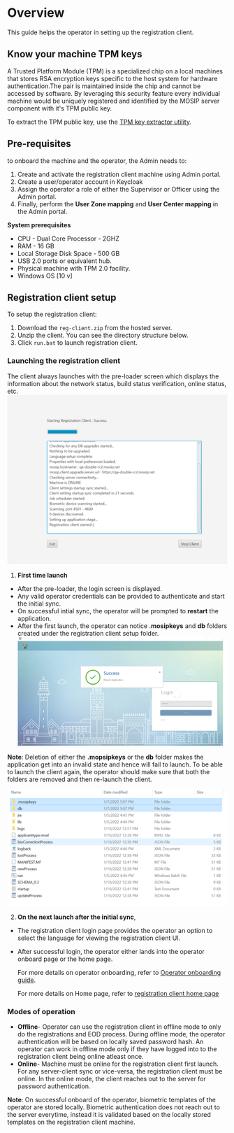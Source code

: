 # Overview
This guide helps the operator in setting up the registration client.

## Know your machine TPM keys
A Trusted Platform Module (TPM) is a specialized chip on a local machines that stores RSA encryption keys specific to the host system for hardware authentication.The pair is maintained inside the chip and cannot be accessed by software. By leveraging this security feature every individual machine would be uniquely registered and identified by the MOSIP server component with it's TPM public key.

To extract the TPM public key, use the [TPM key extractor utility](https://github.com/mosip/mosip-infra/blob/develop/deployment/sandbox-v2/utils/tpm/key_extractor/README.md).

## Pre-requisites 
to onboard the machine and the operator, the Admin needs to:
1. Create and activate the registration client machine using Admin portal.
2. Create a user/operator account in Keycloak
3. Assign the operator a role of either the Supervisor or Officer using the Admin portal.
4. Finally, perform the **User Zone mapping** and **User Center mapping** in the Admin portal.

**System prerequisites**
* CPU - Dual Core Processor - 2GHZ  
* RAM - 16 GB  
* Local Storage Disk Space - 500 GB 
* USB 2.0 ports or equivalent hub.  
* Physical machine with TPM 2.0 facility.   
* Windows OS [10 v] 
 
 ## Registration client setup
To setup the registration client:
1. Download the `reg-client.zip` from the hosted server.
2. Unzip the client. You can see the directory structure below.
3. Click `run.bat` to launch registration client.

### Launching the registration client

The client always launches with the pre-loader screen which displays the information about the network status,  build status verification, online status, etc.
![](_images/reg-client-pre-loader-success.png)

1. **First time launch**
- After the pre-loader, the login screen is displayed.
- Any valid operator credentials can be provided to authenticate and start the initial sync.
- On successful intial sync, the operator will be prompted to **restart** the application.
- After the first launch, the operator can notice .**mosipkeys** and **db** folders created under the registration client setup folder.
![](_images/reg-client-restart.png)

**Note**: Deletion of either the **.mopsipkeys** or the **db** folder makes the application get into an invalid state and hence will fail to launch. To be able to launch the client again, the operator should make sure that both the folders are removed and then re-launch the client. 

![](_images/reg-client-folder.png)

2. **On the next launch after the initial sync**,
  - The registration client login page provides the operator an option to select the language for viewing the registration client UI.
  - After successful login, the operator either lands into the operator onboard page or the home page.
 
    For more details on operator onboarding, refer to [Operator onboarding guide](operator-onboarding.md).
    
    For more details on Home page, refer to [registration client home page](registration-client-home-page.md)

### Modes of operation
      
* **Offline**- Operator can use the registration client in offline mode to only do the registrations and EOD process. During offline mode, the operator authentication will be based on locally saved password hash. An operator can work in offline mode only if they have logged into to the registration client being online atleast once.
* **Online**- Machine must be online for the registration client first launch. For any server-client sync or vice-versa, the registration client must be online. In the online mode, the client reaches out to the server for password authentication.
       
**Note**: On successful onboard of the operator, biometric templates of the operator are stored locally.
       Biometric authentication does not reach out to the server everytime, instead it is validated based on the locally stored templates on the registration client machine. 

